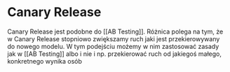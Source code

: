 # Canary Release
Canary Release jest podobne do [[AB Testing]]. Różnica polega na tym, że w Canary Release stopniowo zwiększamy ruch jaki jest przekierowywany do nowego modelu. W tym podejściu możemy w nim zastosować zasady jak w [[AB Testing]] albo i nie i np. przekierować ruch od jakiegoś małego, konkretnego wynika osób